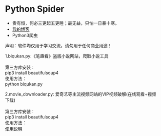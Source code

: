 # Python Spider
* 贵有恒，何必三更起五更睡；最无益，只怕一日暴十寒。<br>
* [我的博客](http://blog.csdn.net/c406495762 "悬停显示")<br>
* Python3爬虫<br>

声明：软件均仅用于学习交流，请勿用于任何商业用途！

1.biqukan.py:《笔趣看》盗版小说网站，爬取小说工具<br>
<br>
第三方库安装：<br>
pip3 install beautifulsoup4<br>
使用方法：<br>
python biqukan.py<br>

2.movie_downloader.py: 爱奇艺等主流视频网站的VIP视频破解(在线观看+视频下载)<br>
<br>
第三方库安装：<br>
pip3 install beautifulsoup4<br>
使用方法：<br>
[使用说明](http://blog.csdn.net/c406495762/article/details/71334633 "悬停显示")<br>



